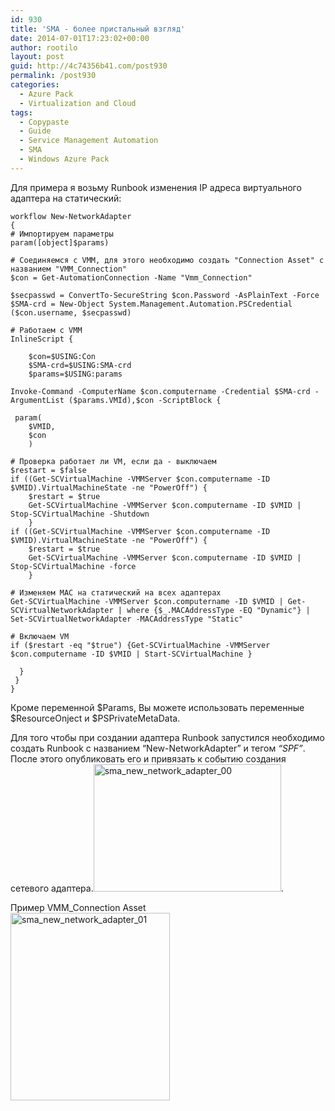 ```yaml
---
id: 930
title: 'SMA - более пристальный взгляд'
date: 2014-07-01T17:23:02+00:00
author: rootilo
layout: post
guid: http://4c74356b41.com/post930
permalink: /post930
categories:
  - Azure Pack
  - Virtualization and Cloud
tags:
  - Copypaste
  - Guide
  - Service Management Automation
  - SMA
  - Windows Azure Pack
---
```

Для примера я возьму Runbook изменения IP адреса виртуального адаптера на статический:

```
workflow New-NetworkAdapter
{
# Импортируем параметры  
param([object]$params) 
  
# Соединяемся с VMM, для этого необходимо создать "Connection Asset" с названием "VMM_Connection"
$con = Get-AutomationConnection -Name "Vmm_Connection"
 
$secpasswd = ConvertTo-SecureString $con.Password -AsPlainText -Force
$SMA-crd = New-Object System.Management.Automation.PSCredential ($con.username, $secpasswd)
 
# Работаем с VMM 
InlineScript {
 
    $con=$USING:Con
    $SMA-crd=$USING:SMA-crd
    $params=$USING:params
    
Invoke-Command -ComputerName $con.computername -Credential $SMA-crd -ArgumentList ($params.VMId),$con -ScriptBlock {
 
 param(
    $VMID,
    $con
    )
 
# Проверка работает ли VM, если да - выключаем
$restart = $false
if ((Get-SCVirtualMachine -VMMServer $con.computername -ID $VMID).VirtualMachineState -ne "PowerOff") {
    $restart = $true
    Get-SCVirtualMachine -VMMServer $con.computername -ID $VMID | Stop-SCVirtualMachine -Shutdown 
    }
if ((Get-SCVirtualMachine -VMMServer $con.computername -ID $VMID).VirtualMachineState -ne "PowerOff") {
    $restart = $true
    Get-SCVirtualMachine -VMMServer $con.computername -ID $VMID | Stop-SCVirtualMachine -force
    }
 
# Изменяем MAC на статический на всех адаптерах
Get-SCVirtualMachine -VMMServer $con.computername -ID $VMID | Get-SCVirtualNetworkAdapter | where {$_.MACAddressType -EQ "Dynamic"} | Set-SCVirtualNetworkAdapter -MACAddressType "Static"
 
# Включаем VM
if ($restart -eq "$true") {Get-SCVirtualMachine -VMMServer $con.computername -ID $VMID | Start-SCVirtualMachine } 
 
  }
 }
}
```

Кроме переменной $Params, Вы можете использовать переменные $ResourceOnject и $PSPrivateMetaData.

Для того чтобы при создании адаптера Runbook запустился необходимо создать Runbook с названием &#8220;New-NetworkAdapter&#8221; и тегом <em>&#8220;SPF&#8221;</em>. После этого опубликовать его и привязать к событию создания сетевого адаптера.<a href="http://4c74356b41.com/wp-content/uploads/2016/02/sma_new_network_adapter_00.png" rel="attachment wp-att-5335"><img class="alignnone size-medium wp-image-5335" src="http://4c74356b41.com/wp-content/uploads/2016/02/sma_new_network_adapter_00-300x204.png" alt="sma_new_network_adapter_00" width="300" height="204" srcset="http://4c74356b41.com/wp-content/uploads/2016/02/sma_new_network_adapter_00-300x204.png 300w, http://4c74356b41.com/wp-content/uploads/2016/02/sma_new_network_adapter_00.png 684w" sizes="(max-width: 300px) 100vw, 300px" /></a>.

Пример VMM_Connection Asset<br /> <a href="http://4c74356b41.com/wp-content/uploads/2016/02/sma_new_network_adapter_01.png" rel="attachment wp-att-5338"><img class="alignnone size-medium wp-image-5338" src="http://4c74356b41.com/wp-content/uploads/2016/02/sma_new_network_adapter_01-255x300.png" alt="sma_new_network_adapter_01" width="255" height="300" srcset="http://4c74356b41.com/wp-content/uploads/2016/02/sma_new_network_adapter_01-255x300.png 255w, http://4c74356b41.com/wp-content/uploads/2016/02/sma_new_network_adapter_01.png 688w" sizes="(max-width: 255px) 100vw, 255px" /></a>